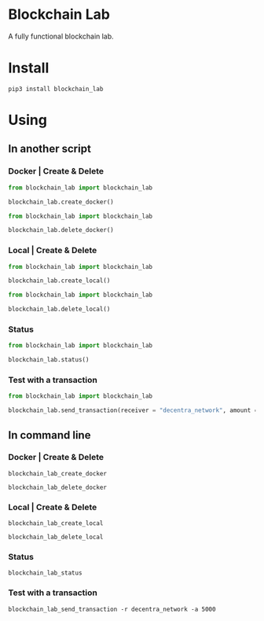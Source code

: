 # Blockchain Lab
A fully functional blockchain lab.

# Install
```
pip3 install blockchain_lab
```
# Using
## In another script
### Docker | Create & Delete
```python
from blockchain_lab import blockchain_lab

blockchain_lab.create_docker()
```
```python
from blockchain_lab import blockchain_lab

blockchain_lab.delete_docker()
```
### Local | Create & Delete
```python
from blockchain_lab import blockchain_lab

blockchain_lab.create_local()
```
```python
from blockchain_lab import blockchain_lab

blockchain_lab.delete_local()
```
### Status
```python
from blockchain_lab import blockchain_lab

blockchain_lab.status()
```
### Test with a transaction
```python
from blockchain_lab import blockchain_lab

blockchain_lab.send_transaction(receiver = "decentra_network", amount = 5000)
```


## In command line

### Docker | Create & Delete
```console
blockchain_lab_create_docker
```
```console
blockchain_lab_delete_docker
```
### Local | Create & Delete
```console
blockchain_lab_create_local
```
```console
blockchain_lab_delete_local
```
### Status
```console
blockchain_lab_status
```
### Test with a transaction
```console
blockchain_lab_send_transaction -r decentra_network -a 5000
```
